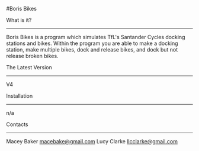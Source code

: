 #Boris Bikes

What is it?
__________________

Boris Bikes is a program which simulates TfL's Santander Cycles docking stations and bikes. Within the program you are able to make a docking station, make multiple bikes, dock and release bikes, and dock but not release broken bikes.


The Latest Version
__________________
V4


Installation
__________________
n/a



Contacts
__________________
Macey Baker macebake@gmail.com
Lucy Clarke llcclarke@gmail.com




